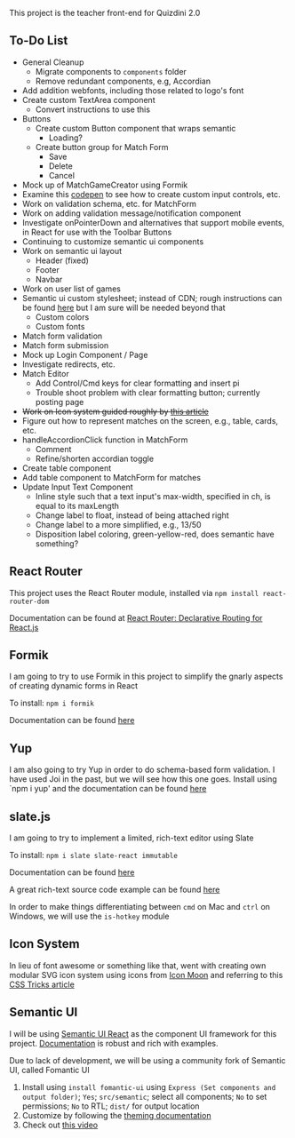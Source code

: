 This project is the teacher front-end for Quizdini 2.0

## To-Do List

* General Cleanup
   * Migrate components to `components` folder
   * Remove redundant components, e.g, Accordian
* Add addition webfonts, including those related to logo's font
* Create custom TextArea component
   * Convert instructions to use this
* Buttons
   * Create custom Button component that wraps semantic
      * Loading?
   * Create button group for Match Form
      * Save
      * Delete
      * Cancel
* Mock up of MatchGameCreator using Formik
* Examine this [codepen](https://codesandbox.io/s/qJR4ykJk) to see how to create custom input controls, etc.
* Work on validation schema, etc. for MatchForm
* Work on adding validation message/notification component
* Investigate onPointerDown and alternatives that support mobile events, in React for use with the Toolbar Buttons
* Continuing to customize semantic ui components
* Work on semantic ui layout
  * Header (fixed)
  * Footer
  * Navbar
* Work on user list of games
* Semantic ui custom stylesheet; instead of CDN; rough instructions can be found [here](https://react.semantic-ui.com/usage) but I am sure will be needed beyond that
  * Custom colors
  * Custom fonts
* Match form validation
* Match form submission
* Mock up Login Component / Page
* Investigate redirects, etc.
* Match Editor
   * Add Control/Cmd keys for clear formatting and insert pi
   * Trouble shoot problem with clear formatting button; currently posting page
* ~~Work on Icon system guided roughly by [this article](https://medium.com/@david.gilbertson/icons-as-react-components-de3e33cb8792)~~
* Figure out how to represent matches on the screen, e.g., table, cards, etc.
* handleAccordionClick function in MatchForm
  * Comment
  * Refine/shorten accordian toggle
* Create table component
* Add table component to MatchForm for matches
* Update Input Text Component
  * Inline style such that a text input's max-width, specified in ch, is equal to its maxLength
  * Change label to float, instead of being attached right
  * Change label to a more simplified, e.g., 13/50
  * Disposition label coloring, green-yellow-red, does semantic have something? 


## React Router

This project uses the React Router module, installed via `npm install react-router-dom` 

Documentation can be found at [React Router: Declarative Routing for React.js](https://reacttraining.com/react-router/)

## Formik

I am going to try to use Formik in this project to simplify the gnarly aspects of creating dynamic forms in React

To install: `npm i formik`

Documentation can be found [here](https://jaredpalmer.com/formik/docs/overview)

## Yup

I am also going to try Yup in order to do schema-based form validation. I have used Joi in the past, but we will see how this one goes. Install using `npm i yup' and the documentation can be found [here](https://www.npmjs.com/package/yup)

## slate.js

I am going to try to implement a limited, rich-text editor using Slate

To install: `npm i slate slate-react immutable`

Documentation can be found [here](https://docs.slatejs.org)

A great rich-text source code example can be found [here](https://github.com/ianstormtaylor/slate/tree/master/examples/rich-text)

In order to make things differentiating between `cmd` on Mac and `ctrl` on Windows, we will use the `is-hotkey` module

## Icon System

In lieu of font awesome or something like that, went with creating own modular SVG icon system using icons from [Icon Moon](https://icomoon.io) and referring to this [CSS Tricks article](https://css-tricks.com/creating-svg-icon-system-react/)

## Semantic UI

I will be using [Semantic UI React](https://react.semantic-ui.com/) as the component UI framework for this project. [Documentation](https://react.semantic-ui.com/) is robust and rich with examples.

Due to lack of development, we will be using a community fork of Semantic UI, called Fomantic UI

1. Install using `install fomantic-ui` using `Express (Set components and output folder)`; `Yes`; `src/semantic`; select all components; `No` to set permissions; `No` to RTL; `dist/` for output location
2. Customize by following the [theming documentation](https://fomantic-ui.com/usage/theming.html)
3. Check out [this video](https://www.youtube.com/watch?v=a9mUH1EWp40)